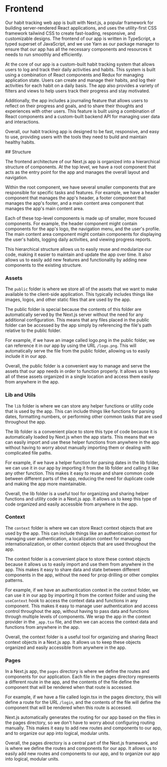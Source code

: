 # Frontend

Our habit tracking web app is built with Next.js, a popular framework for building server-rendered React applications, and uses the utility-first CSS framework tailwind CSS to create fast-loading, responsive, and customizable designs. The frontend of our app is written in TypeScript, a typed superset of JavaScript, and we use Yarn as our package manager to ensure that our app has all the necessary components and resources it needs to run smoothly and efficiently.

At the core of our app is a custom-built habit tracking system that allows users to log and track their daily activities and habits. This system is built using a combination of React components and Redux for managing application state. Users can create and manage their habits, and log their activities for each habit on a daily basis. The app also provides a variety of filters and views to help users track their progress and stay motivated.

Additionally, the app includes a journaling feature that allows users to reflect on their progress and goals, and to share their thoughts and experiences with other users. This feature is built using a combination of React components and a custom-built backend API for managing user data and interactions.

Overall, our habit tracking app is designed to be fast, responsive, and easy to use, providing users with the tools they need to build and maintain healthy habits.

## Structure

The frontend architecture of our Next.js app is organized into a hierarchical structure of components. At the top level, we have a root component that acts as the entry point for the app and manages the overall layout and navigation.

Within the root component, we have several smaller components that are responsible for specific tasks and features. For example, we have a header component that manages the app's header, a footer component that manages the app's footer, and a main content area component that manages the app's main content area.

Each of these top-level components is made up of smaller, more focused components. For example, the header component might contain components for the app's logo, the navigation menu, and the user's profile. The main content area component might contain components for displaying the user's habits, logging daily activities, and viewing progress reports.

This hierarchical structure allows us to easily reuse and modularize our code, making it easier to maintain and update the app over time. It also allows us to easily add new features and functionality by adding new components to the existing structure.

### Assets

The `public` folder is where we store all of the assets that we want to make available to the client-side application. This typically includes things like images, logos, and other static files that are used by the app.

The public folder is special because the contents of this folder are automatically served by the Next.js server without the need for any additional configuration. This means that any files placed in the public folder can be accessed by the app simply by referencing the file's path relative to the public folder.

For example, if we have an image called logo.png in the public folder, we can reference it in our app by using the URL `/logo.png`. This will automatically serve the file from the public folder, allowing us to easily include it in our app.

Overall, the public folder is a convenient way to manage and serve the assets that our app needs in order to function properly. It allows us to keep all of these assets organized in a single location and access them easily from anywhere in the app.

### Lib and Utils

The `lib` folder is where we can store any helper functions or utility code that is used by the app. This can include things like functions for parsing dates, formatting numbers, or performing other common tasks that are used throughout the app.

The lib folder is a convenient place to store this type of code because it is automatically loaded by Next.js when the app starts. This means that we can easily import and use these helper functions from anywhere in the app without having to worry about manually importing them or dealing with complicated file paths.

For example, if we have a helper function for parsing dates in the lib folder, we can use it in our app by importing it from the lib folder and calling it like any other function. This makes it easy to reuse and share common code between different parts of the app, reducing the need for duplicate code and making the app more maintainable.

Overall, the lib folder is a useful tool for organizing and sharing helper functions and utility code in a Next.js app. It allows us to keep this type of code organized and easily accessible from anywhere in the app.

### Context

The `context` folder is where we can store React context objects that are used by the app. This can include things like an authentication context for managing user authentication, a localization context for managing internationalization, or other context objects that are used throughout the app.

The context folder is a convenient place to store these context objects because it allows us to easily import and use them from anywhere in the app. This makes it easy to share data and state between different components in the app, without the need for prop drilling or other complex patterns.

For example, if we have an authentication context in the context folder, we can use it in our app by importing it from the context folder and using the `useContext` hook to access the context data and functions in any component. This makes it easy to manage user authentication and access control throughout the app, without having to pass data and functions through multiple levels of components. We wrap the app in the context provider in the `_app.tsx` file, and then we can access the context data and functions from anywhere in the app.

Overall, the context folder is a useful tool for organizing and sharing React context objects in a Next.js app. It allows us to keep these objects organized and easily accessible from anywhere in the app.

### Pages

In a Next.js app, the `pages` directory is where we define the routes and components for our application. Each file in the pages directory represents a different route in the app, and the contents of the file define the component that will be rendered when that route is accessed.

For example, if we have a file called login.tsx in the pages directory, this will define a route for the URL `/login`, and the contents of the file will define the component that will be rendered when this route is accessed.

Next.js automatically generates the routing for our app based on the files in the pages directory, so we don't have to worry about configuring routing manually. This makes it easy to add new routes and components to our app, and to organize our app into logical, modular units.

Overall, the pages directory is a central part of the Next.js framework, and is where we define the routes and components for our app. It allows us to easily add new routes and components to our app, and to organize our app into logical, modular units.
